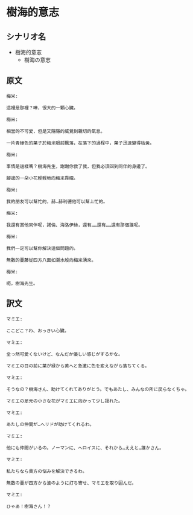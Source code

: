 # 樹海的意志
## シナリオ名
 - 樹海的意志
   - 樹海の意志

## 原文
```
梅米:

這裡是那裡？嘩，很大的一顆心臟。 
```

```
梅米:

相當的不可愛，但是又隱隱的威覺到親切的氣息。
```

```
一片青綠色的葉子於梅米眼前飄落，在落下的過程中，葉子迅速變得枯黃。
```

```
梅米:

事情是這樣嗎？樹海先生，謝謝你救了我，但我必須回到同伴的身邊了。
```

```
腳邊的一朵小花輕輕地向梅米靠攏。
```

```
梅米:

我的朋友可以幫忙的，赫…赫利德他可以幫上忙的。
```

```
梅米:

我還有其他同伴呢，諾倫、海洛伊絲，還有……還有……還有那個誰呢。
```

```
梅米:

我們一定可以幫你解決這個問題的。 
```

```
無數的蔓藤從四方八面如潮水般向梅米湧來。
```

```
梅米:

呃，樹海先生。 
```

## 訳文
```
マミエ:

ここどこ？わ、おっきい心臟。
```

```
マミエ:

全っ然可愛くないけど、なんだか優しい感じがするかな。
```

```
マミエの目の前に葉が緑から黄へと急激に色を変えながら落ちてくる。
```

```
マミエ:

そうなの？樹海さん、助けてくれてありがとう。でもあたし、みんなの所に戻らなくちゃ。
```

```
マミエの足元の小さな花がマミエに向かって少し揺れた。
```

```
マミエ:

あたしの仲間が…ヘリドが助けてくれるわ。
```

```
マミエ:

他にも仲間がいるの。ノーマンに、へロイスに、それから…ええと…誰かさん。
```

```
マミエ:

私たちなら貴方の悩みを解決できるわ。
```

```
無数の蔓が四方から波のように打ち寄せ、マミエを取り囲んだ。
```

```
マミエ:

ひゃあ！樹海さん！？
```